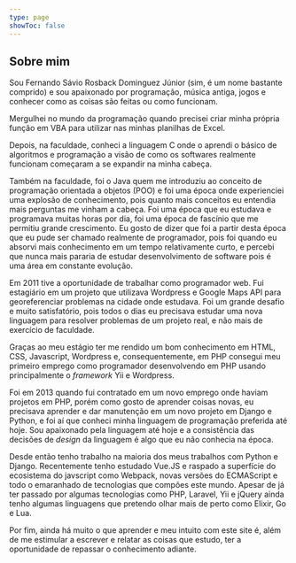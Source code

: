 ```yaml
---
type: page
showToc: false
---
```


## Sobre mim

Sou Fernando Sávio Rosback Dominguez Júnior (sim, é um nome bastante comprido) e sou apaixonado por programação, música antiga, jogos e conhecer como as coisas são feitas ou como funcionam.

Mergulhei no mundo da programação quando precisei criar minha própria função em VBA para utilizar nas minhas planilhas de Excel. 

Depois, na faculdade, conheci a linguagem C onde o aprendi o básico de algoritmos e programação a visão de como os softwares realmente funcionam começaram a se expandir na minha cabeça. 

Também na faculdade, foi o Java quem me introduziu ao conceito de programação orientada a objetos (POO) e foi uma época onde experienciei uma explosão de conhecimento, pois quanto mais conceitos eu entendia mais perguntas me vinham a cabeça. Foi uma época que eu estudava e programava muitas horas por dia, foi uma época de fascínio que me permitiu grande crescimento.
Eu gosto de dizer que foi a partir desta época que eu pude ser chamado realmente de programador, pois foi quando eu absorvi mais conhecimento em um tempo relativamente curto, e percebi que nunca  mais pararia de estudar desenvolvimento de software pois é uma área em constante evolução.

Em 2011 tive a oportunidade de trabalhar como programador web. Fui estagiário em um projeto que utilizava Wordpress e Google Maps API para georeferenciar problemas na cidade onde estudava. Foi um grande desafio e muito satisfatório, pois todos o dias eu precisava estudar uma nova linguagem para resolver problemas de um projeto real, e não mais de exercício de faculdade.

Graças ao meu estágio ter me rendido um bom conhecimento em HTML, CSS, Javascript, Wordpress e, consequentemente, em PHP consegui meu primeiro emprego como programador desenvolvendo em PHP usando principalmente o _framework_ Yii e Wordpress.

Foi em 2013 quando fui contratado em um novo emprego onde haviam projetos em PHP, porém como gosto de aprender coisas novas, eu precisava aprender e dar manutenção em um novo projeto em Django e Python, e foi aí que conheci minha linguagem de programação preferida até hoje. Sou apaixonado pela linguagem até hoje e a consistência das decisões de _design_ da linguagem é algo que eu não conhecia na época.

Desde então tenho trabalho na maioria dos meus trabalhos com Python e Django. Recentemente tenho estudado Vue.JS e raspado a superfície do ecosistema do javscript como Webpack, novas versões do ECMAScript e todo o emaranhado de tecnologias que compões este mundo.
Apesar de já ter passado por algumas tecnologias como PHP, Laravel, Yii e jQuery ainda tenho algumas linguagens que pretendo olhar mais de perto como Elixir, Go e Lua.

Por fim, ainda há muito o que aprender e meu intuito com este site é, além de me estimular a escrever e relatar as coisas que estudo, ter a oportunidade de repassar o conhecimento adiante.
